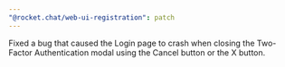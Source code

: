 ```yaml
---
"@rocket.chat/web-ui-registration": patch
---
```


Fixed a bug that caused the Login page to crash when closing the Two-Factor Authentication modal using the Cancel button or the X button.
